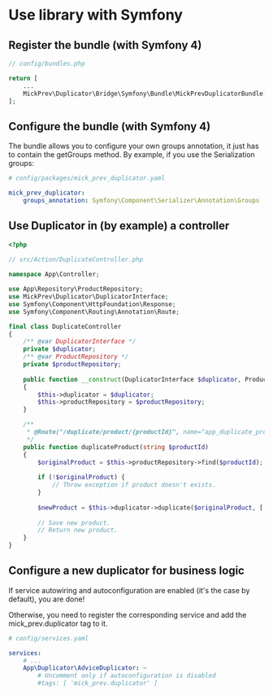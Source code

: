 Use library with Symfony
========================

Register the bundle (with Symfony 4)
------------------------------------
```php
// config/bundles.php

return [
    ...
    MickPrev\Duplicator\Bridge\Symfony\Bundle\MickPrevDuplicatorBundle::class => ['all' => true],
];
```

Configure the bundle (with Symfony 4)
------------------------------

The bundle allows you to configure your own groups annotation, it just has to contain the getGroups method.
By example, if you use the Serialization groups:

```yaml
# config/packages/mick_prev_duplicator.yaml

mick_prev_duplicator: 
    groups_annotation: Symfony\Component\Serializer\Annotation\Groups
```

Use Duplicator in (by example) a controller
------------------------------

```php
<?php
    
// src/Action/DuplicateController.php

namespace App\Controller;

use App\Repository\ProductRepository;
use MickPrev\Duplicator\DuplicatorInterface;
use Symfony\Component\HttpFoundation\Response;
use Symfony\Component\Routing\Annotation\Route;

final class DuplicateController
{
    /** @var DuplicatorInterface */
    private $duplicator;
    /** @var ProductRepository */
    private $productRepository;
    
    public function __construct(DuplicatorInterface $duplicator, ProductRepository $productRepository)
    {
        $this->duplicator = $duplicator;
        $this->productRepository = $productRepository;
    }

    /**
     * @Route("/duplicate/product/{productId}", name="app_duplicate_product")
     */
    public function duplicateProduct(string $productId)
    {
        $originalProduct = $this->productRepository->find($productId);
        
        if (!$originalProduct) {
            // Throw exception if product doesn't exists.
        }
        
        $newProduct = $this->duplicator->duplicate($originalProduct, ['groups' => ['duplicate_product', 'duplicate_advice']]);
                
        // Save new product.
        // Return new product.
    }
}
```

Configure a new duplicator for business logic
---------------------------------------------

If service autowiring and autoconfiguration are enabled (it's the case by default), you are done!

Otherwise, you need to register the corresponding service and add the mick_prev.duplicator tag to it.
 
```yaml
# config/services.yaml

services:
    # ...
    App\Duplicator\AdviceDuplicator: ~
        # Uncomment only if autoconfiguration is disabled
        #tags: [ 'mick_prev.duplicator' ]
```

